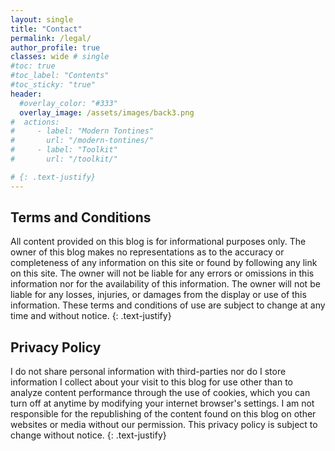 ```yaml
---
layout: single
title: "Contact"
permalink: /legal/
author_profile: true
classes: wide # single
#toc: true
#toc_label: "Contents"
#toc_sticky: "true"
header:
  #overlay_color: "#333"
  overlay_image: /assets/images/back3.png
#  actions:
#     - label: "Modern Tontines"
#       url: "/modern-tontines/"
#     - label: "Toolkit"
#       url: "/toolkit/"

# {: .text-justify}
---
```



## Terms and Conditions

All content provided on this blog is for informational purposes only. The owner of this blog makes no representations as to the accuracy or completeness of any information on this site or found by following any link on this site. The owner will not be liable for any errors or omissions in this information nor for the availability of this information. The owner will not be liable for any losses, injuries, or damages from the display or use of this information. These terms and conditions of use are subject to change at any time and without notice.
{: .text-justify}

## Privacy Policy

I do not share personal information with third-parties nor do I store information I collect about your visit to this blog for use other than to analyze content performance through the use of cookies, which you can turn off at anytime by modifying your internet browser's settings. I am not responsible for the republishing of the content found on this blog on other websites or media without our permission. This privacy policy is subject to change without notice.
{: .text-justify}
